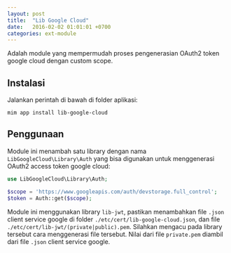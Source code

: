 ```yaml
---
layout: post
title:  "Lib Google Cloud"
date:   2016-02-02 01:01:01 +0700
categories: ext-module
---
```


Adalah module yang mempermudah proses pengenerasian OAuth2 token google
cloud dengan custom scope.

## Instalasi

Jalankan perintah di bawah di folder aplikasi:

```
mim app install lib-google-cloud
```

## Penggunaan

Module ini menambah satu library dengan nama `LibGoogleCloud\Library\Auth`
yang bisa digunakan untuk menggenerasi OAuth2 access token google cloud:

```php
use LibGoogleCloud\Library\Auth;

$scope = 'https://www.googleapis.com/auth/devstorage.full_control';
$token = Auth::get($scope);
```

Module ini menggunakan library `lib-jwt`, pastikan menambahkan file `.json`
client service google di folder `./etc/cert/lib-google-cloud.json`, dan file
`./etc/cert/lib-jwt/(private|public).pem`. Silahkan mengacu pada library
tersebut cara menggenerasi file tersebut. Nilai dari file `private.pem` diambil
dari file `.json` client service google.